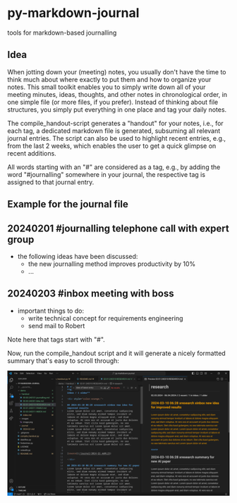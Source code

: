 # py-markdown-journal
tools for markdown-based journalling

## Idea
When jotting down your (meeting) notes, you usually don't have the time to think much about where exactly to put them and how to organize your notes.
This small toolkit enables you to simply write down all of your meeting minutes, ideas, thoughts, and other notes in chronological order, in one simple file (or more files, if you prefer).
Instead of thinking about file structures, you simply put everything in one place and tag your daily notes.

The compile\_handout-script generates a "handout" for your notes, i.e., for each tag, a dedicated markdown file is generated, subsuming all relevant journal entries.
The script can also be used to highlight recent entries, e.g., from the last 2 weeks, which enables the user to get a quick glimpse on recent additions.

All words starting with an "#" are considered as a tag, e.g., by adding the word "#journalling" somewhere in your journal, the respective tag is assigned to that journal entry.


## Example for the journal file
## 20240201 #journalling telephone call with expert group
- the following ideas have been discussed:
  - the new journalling method improves productivity by 10%
  - ...

## 20240203 #inbox meeting with boss
- important things to do:
  - write technical concept for requirements engineering
  - send mail to Robert



Note here that tags start with "#".

Now, run the compile\_handout script and it will generate a nicely formatted summary that's easy to scroll through:

![the generated handout files, opened in VS code](demo/images/image.png)

